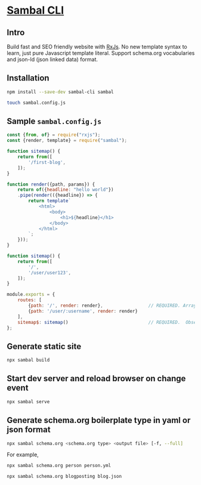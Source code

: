 
# [Sambal CLI](https://sambal.dev)

## Intro

Build fast and SEO friendly website with [RxJs](https://rxjs-dev.firebaseapp.com/).  No new template syntax to learn, just pure Javascript template literal.  Support schema.org vocabularies and json-ld (json linked data) format.

## Installation

```sh
npm install --save-dev sambal-cli sambal

touch sambal.config.js
```

## Sample `sambal.config.js`

```js
const {from, of} = require("rxjs");
const {render, template} = require("sambal");

function sitemap() {
    return from([
        '/first-blog',
    ]);
}

function render({path, params}) {
    return of({headline: "hello world"})
    .pipe(render(({headline}) => {
        return template`
            <html>
                <body>
                    <h1>${headline}</h1>
                </body>
            </html>
        `;
    }));
}

function sitemap() {
    return from([
        '/',
        '/user/user123',
    ]);
}

module.exports = {
    routes: [
        {path: '/', render: render},                 // REQUIRED. Array of routes.  Path is an expressjs style path, render is a function of type ({path, params}) => Observable  
        {path: '/user/:username', render: render}
    ],
    sitemap$: sitemap()                              // REQUIRED.  Observable of all possible urls in your website.  
};
```

## Generate static site

```sh
npx sambal build
```

## Start dev server and reload browser on change event

```sh
npx sambal serve
```

## Generate schema.org boilerplate type in yaml or json format

```sh
npx sambal schema.org <schema.org type> <output file> [-f, --full]
```

For example,

```sh
npx sambal schema.org person person.yml

npx sambal schema.org blogposting blog.json
```